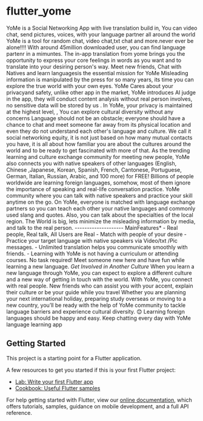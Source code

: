 # flutter_yome

YoMe is a Social Networking App with live translation build in, You can video chat, send pictures, voices, with your language partner all around the world  YoMe is a tool for random chat, video chat,txt chat and more.never ever be alone!!!!  With around 45million downloaded user, you can find language partenr in a mimuntes.  The in-app translation from yome brings you the opportunity to express your core feelings in words as you want and to translate into your desiring person's way.  Meet new friends, Chat with Natives and learn languagesis the essential mission for YoMe  Misleading information is manipulated by the press for so many years, its time you can explore the true world with your own eyes.  YoMe Cares about your privacyand safety, unlike other app in the market, YoMe introduces AI judge in the app, they will conduct content analysis without real person involves, no sensitive data will be stored by us . In YoMe, your privacy is maintained at the highest level, , You can explore cultural diversity without any concerns  Language should not be an obstacle; everyone should have a chance to chat and meet someone far away from its physical location and even they do not understand each other's language and culture. We call it social networking equity, it is not just based on how many mutual contacts you have, it is all about how familiar you are about the cultures around the world and to be ready to get fascinated with more of that.  As the trending learning and culture exchange community for meeting new people, YoMe also connects you with native speakers of other languages (English, Chinese ,Japanese, Korean, Spanish, French, Cantonese, Portuguese, German, Italian, Russian, Arabic, and 100 more) for FREE!  Billions of people worldwide are learning foreign languages, somehow, most of them ignore the importance of speaking and real-life conversation practice. YoMe community where you can talk with native speakers and practice your skill anytime on the go.  On YoMe, everyone is matched with language exchange partners so you can teach each other your native languages and commonly used slang and quotes. Also, you can talk about the specialties of the local region.  The World is big, lets minimize the misleading information by media, and talk to the real person. --------------------  MainFeatures*   - Real people, Real talk, All Users are Real - Match with people of your desire - Practice your target language with native speakers via Video/txt /Pic messages. - Unlimited translation helps you communicate smoothly with friends. - Learning with YoMe is not having a curriculum or attending courses. No task required!  Meet someone new here and have fun while learning a new language.  *Get Involved in Another Culture*  When you learn a new language through YoMe, you can expect to explore a different culture and a new way of getting in touch with the world. With YoMe, you connect with real people. New friends who can assist you with your accent, explain their culture or be your guide while you travel Whether you are planning your next international holiday, preparing study overseas or moving to a new country, you’ll be ready with the help of YoMe community to tackle language barriers and experience cultural diversity.  😊 Learning foreign languages should be happy and easy. Keep chatting every day with YoMe language learning app

## Getting Started

This project is a starting point for a Flutter application.

A few resources to get you started if this is your first Flutter project:

- [Lab: Write your first Flutter app](https://flutter.dev/docs/get-started/codelab)
- [Cookbook: Useful Flutter samples](https://flutter.dev/docs/cookbook)

For help getting started with Flutter, view our
[online documentation](https://flutter.dev/docs), which offers tutorials,
samples, guidance on mobile development, and a full API reference.
